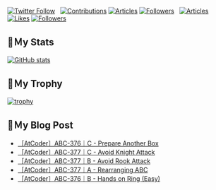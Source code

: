[![Twitter Follow](https://img.shields.io/twitter/follow/hyperdb?label=twitter&logo=twitter&style=plastic)](https://twitter.com/hyperdb)
&nbsp;
[![Contributions](https://badgen.org/img/qiita/hyperdb/contributions?style=plastic)](https://qiita.com/hyperdb)
[![Articles](https://badgen.org/img/qiita/hyperdb/articles?style=plastic)](https://qiita.com/hyperdb)
[![Followers](https://badgen.org/img/qiita/hyperdb/followers?style=plastic)](https://qiita.com/hyperdb)
&nbsp;
[![Articles](https://badgen.org/img/zenn/hyperdb/articles)](https://zenn.dev/hyperdb)
[![Likes](https://badgen.org/img/zenn/hyperdb/likes?style=plastic)](https://zenn.dev/hyperdb)
[![Followers](https://badgen.org/img/zenn/hyperdb/followers?style=plastic)](https://zenn.dev/hyperdb)

## 🔖Ｍy Stats

[![GitHub stats](https://github-readme-stats-eight-theta.vercel.app/api?username=hyperdb&theme=radical&count_private=true&show_icons=true)](https://github.com/anuraghazra/github-readme-stats)

## 🔖Ｍy Trophy

[![trophy](https://github-profile-trophy.vercel.app/?username=hyperdb&theme=onedark)](https://github.com/ryo-ma/github-profile-trophy)

## 🔖Ｍy Blog Post

<!-- BLOG-POST-LIST:START -->
- [［AtCoder］ABC-376｜C - Prepare Another Box](https://zenn.dev/hyperdb/articles/ef57f52ae31848)
- [［AtCoder］ABC-377｜C - Avoid Knight Attack](https://zenn.dev/hyperdb/articles/d6be9810cc0c74)
- [［AtCoder］ABC-377｜B - Avoid Rook Attack](https://zenn.dev/hyperdb/articles/966f12a0026645)
- [［AtCoder］ABC-377｜A - Rearranging ABC](https://zenn.dev/hyperdb/articles/84768e06de05e6)
- [［AtCoder］ABC-376｜B - Hands on Ring &lpar;Easy&rpar;](https://zenn.dev/hyperdb/articles/60ffd5527b88be)
<!-- BLOG-POST-LIST:END -->
